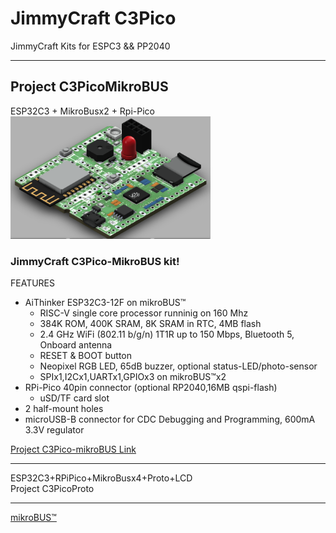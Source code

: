 # JimmyCraft C3Pico
JimmyCraft Kits for ESPC3 && PP2040
<br>

----
## Project C3PicoMikroBUS<br>
ESP32C3 + MikroBusx2 + Rpi-Pico<br> 
<img src= "C3PicoMikroBus/pic/C3PicoMikroBus_ISO_V1.png" width=320>



### JimmyCraft C3Pico-MikroBUS kit!
FEATURES
- AiThinker ESP32C3-12F on mikroBUS™
  + RISC-V single core processor runninig on 160 Mhz
  + 384K ROM, 400K SRAM, 8K SRAM in RTC, 4MB flash
  + 2.4 GHz WiFi (802.11 b/g/n) 1T1R up to 150 Mbps, Bluetooth 5, Onboard antenna
  + RESET & BOOT button
  + Neopixel RGB LED, 65dB buzzer, optional status-LED/photo-sensor
  + SPIx1,I2Cx1,UARTx1,GPIOx3 on mikroBUS™x2
- RPi-Pico 40pin connector (optional RP2040,16MB qspi-flash)
  + uSD/TF card slot
- 2 half-mount holes  
- microUSB-B connector for CDC Debugging and Programming, 600mA 3.3V regulator

[Project C3Pico-mikroBUS Link]()

---
ESP32C3+RPiPico+MikroBusx4+Proto+LCD<br> 
Project C3PicoProto<br>


---
[mikroBUS™](https://www.mikroe.com/mikrobus)
